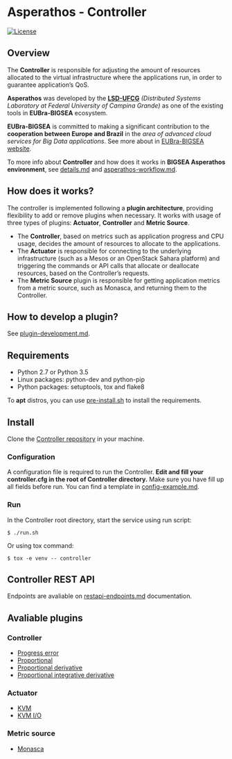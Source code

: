 # Asperathos - Controller
[![License](https://img.shields.io/badge/License-Apache%202.0-blue.svg)](https://opensource.org/licenses/Apache-2.0)

## Overview
The **Controller** is responsible for adjusting the amount of resources allocated to the virtual infrastructure where the applications run, in order to guarantee application’s QoS.

**Asperathos** was developed by the [**LSD-UFCG**](https://www.lsd.ufcg.edu.br/#/) *(Distributed Systems Laboratory at Federal University of Campina Grande)* as one of the existing tools in **EUBra-BIGSEA** ecosystem.

**EUBra-BIGSEA** is committed to making a significant contribution to the **cooperation between Europe and Brazil** in the *area of advanced cloud services for Big Data applications*. See more about in [EUBra-BIGSEA website](http://www.eubra-bigsea.eu/).

To more info about **Controller** and how does it works in **BIGSEA Asperathos environment**, see [details.md](https://github.com/bigsea-ufcg/bigsea-controller/tree/master/docs/details.md) and [asperathos-workflow.md](https://github.com/bigsea-ufcg/bigsea-controller/tree/master/docs/asperathos-workflow.md).

## How does it works?
The controller is implemented following a **plugin architecture**, providing flexibility to add or remove plugins when necessary. It works with usage of three types of plugins: **Actuator**, **Controller** and **Metric Source**.
* The **Controller**, based on metrics such as application progress and CPU usage, decides the amount of resources to allocate to the applications.
* The **Actuator** is responsible for connecting to the underlying infrastructure (such as a Mesos or an OpenStack Sahara platform) and triggering the commands or API calls that allocate or deallocate resources, based on the Controller’s requests.
* The **Metric Source** plugin is responsible for getting application metrics from a metric source, such as Monasca, and returning them to the Controller.

## How to develop a plugin?
See [plugin-development.md](https://github.com/bigsea-ufcg/bigsea-controller/tree/master/docs/plugin-development.md).

## Requirements
* Python 2.7 or Python 3.5
* Linux packages: python-dev and python-pip
* Python packages: setuptools, tox and flake8

To **apt** distros, you can use [pre-install.sh](https://github.com/bigsea-ufcg/bigsea-controller/tree/master/tools/pre-install.sh) to install the requirements.

## Install
Clone the [Controller repository](https://github.com/bigsea-ufcg/bigsea-controller.git) in your machine.

### Configuration
A configuration file is required to run the Controller. **Edit and fill your controller.cfg in the root of Controller directory.** Make sure you have fill up all fields before run.
You can find a template in [config-example.md](https://github.com/bigsea-ufcg/bigsea-controller/tree/master/docs/config-example.md). 

### Run
In the Controller root directory, start the service using run script:
```
$ ./run.sh
```

Or using tox command:
```
$ tox -e venv -- controller
```

## Controller REST API
Endpoints are avaliable on [restapi-endpoints.md](https://github.com/bigsea-ufcg/bigsea-controller/tree/master/docs/restapi-endpoints.md) documentation.

## Avaliable plugins
### Controller
* [Progress error](https://github.com/bigsea-ufcg/bigsea-controller/tree/master/docs/plugins/progress-error.md)
* [Proportional](https://github.com/bigsea-ufcg/bigsea-controller/tree/master/docs/plugins/proportional-controller.md)
* [Proportional derivative](https://github.com/bigsea-ufcg/bigsea-controller/tree/master/docs/plugins/proportional-derivative-controller.md)
* [Proportional integrative derivative](https://github.com/bigsea-ufcg/bigsea-controller/tree/master/docs/plugins/pid-controller.md)

### Actuator
* [KVM](https://github.com/bigsea-ufcg/bigsea-controller/tree/master/docs/plugins/kvm-actuator.md)
* [KVM I/O](https://github.com/bigsea-ufcg/bigsea-controller/tree/master/docs/plugins/kvm-io-actuator.md)

### Metric source
* [Monasca](https://github.com/bigsea-ufcg/bigsea-controller/tree/master/docs/plugins/monasca-metric-source.md)
